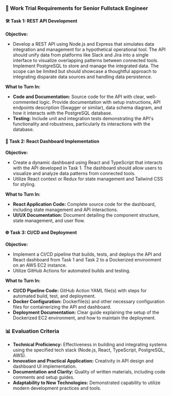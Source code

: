 ### 🚀 Work Trial Requirements for Senior Fullstack Engineer

#### 🛠️ Task 1: REST API Development

**Objective:**

- Develop a REST API using Node.js and Express that simulates data integration and management for a hypothetical operational tool. The API should unify data from platforms like Slack and Jira into a single interface to visualize overlapping patterns between connected tools. Implement PostgreSQL to store and manage the integrated data. The scope can be limited but should showcase a thoughtful approach to integrating disparate data sources and handling data persistence.

**What to Turn In:**

- **Code and Documentation:** Source code for the API with clear, well-commented logic. Provide documentation with setup instructions, API endpoints description (Swagger or similar), data schema diagram, and how it interacts with the PostgreSQL database.
- **Testing:** Include unit and integration tests demonstrating the API's functionality and robustness, particularly its interactions with the database.

#### 🔧 Task 2: React Dashboard Implementation

**Objective:**

- Create a dynamic dashboard using React and TypeScript that interacts with the API developed in Task 1. The dashboard should allow users to visualize and analyze data patterns from connected tools.
- Utilize React context or Redux for state management and Tailwind CSS for styling.

**What to Turn In:**

- **React Application Code:** Complete source code for the dashboard, including state management and API interactions.
- **UI/UX Documentation:** Document detailing the component structure, state management, and user flow.

#### 🌐 Task 3: CI/CD and Deployment

**Objective:**

- Implement a CI/CD pipeline that builds, tests, and deploys the API and React dashboard from Task 1 and Task 2 to a Dockerized environment on an AWS EC2 instance. 
- Utilize GitHub Actions for automated builds and testing.

**What to Turn In:**

- **CI/CD Pipeline Code:** GitHub Action YAML file(s) with steps for automated build, test, and deployment.
- **Docker Configuration:** Dockerfile(s) and other necessary configuration files for containerizing the API and dashboard.
- **Deployment Documentation:** Clear guide explaining the setup of the Dockerized EC2 environment, and how to maintain the deployment.

### 📊 Evaluation Criteria

- **Technical Proficiency:** Effectiveness in building and integrating systems using the specified tech stack (Node.js, React, TypeScript, PostgreSQL, AWS).
- **Innovation and Practical Application:** Creativity in API design and dashboard UI implementation.
- **Documentation and Clarity:** Quality of written materials, including code comments and setup guides.
- **Adaptability to New Technologies:** Demonstrated capability to utilize modern development practices and tools.
